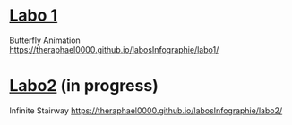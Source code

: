 # [Labo 1](labo1)
Butterfly Animation
https://theraphael0000.github.io/labosInfographie/labo1/
# [Labo2](labo2) (in progress)
Infinite Stairway
https://theraphael0000.github.io/labosInfographie/labo2/

